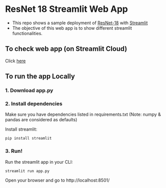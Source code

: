 # ResNet 18 Streamlit Web App

  - This repo shows a sample deployment of [ResNet-18](https://pytorch.org/vision/main/models/generated/torchvision.models.resnet18.html) with [Streamlit](https://www.streamlit.io)
- The objective of this web app is to show different streamlit functionalities.
  
## To check web app (on Streamlit Cloud)

Click [here](https://dsanmart-streamlit-resnet-demo-app-2c7s3f.streamlitapp.com/)

## To run the app Locally

### 1. Download app.py

### 2. Install dependencies

Make sure you have dependencies listed in requirements.txt (Note: numpy & pandas are considered as defaults)

Install streamlit:  
```bash
pip install streamlit
```

### 3. Run!
 Run the streamlit app in your CLI:
 ```bash
 streamlit run app.py
 ```
 
Open your browser and go to http://localhost:8501/
